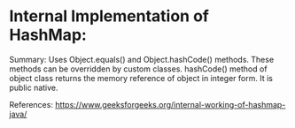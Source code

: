 # Internal Implementation of HashMap:

Summary:
Uses Object.equals() and Object.hashCode() methods. These methods can be overridden by custom classes.
hashCode() method of object class returns the memory reference of object in integer form. It is public native.

References:
https://www.geeksforgeeks.org/internal-working-of-hashmap-java/
